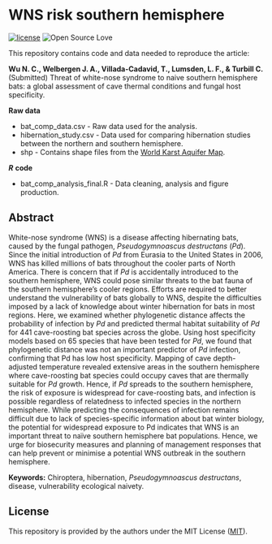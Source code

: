 # WNS risk southern hemisphere
[![license](https://img.shields.io/badge/license-MIT%20+%20file%20LICENSE-lightgrey.svg)](https://choosealicense.com/)
![Open Source
Love](https://badges.frapsoft.com/os/v2/open-source.svg?v=103)

This repository contains code and data needed to reproduce the article:

**Wu N. C., Welbergen J. A., Villada-Cadavid, T., Lumsden, L. F., & Turbill C.** (Submitted) Threat of white-nose syndrome to naive southern hemisphere bats: a global assessment of cave thermal conditions and fungal host specificity.


**Raw data**
- bat_comp_data.csv - Raw data used for the analysis.
- hibernation_study.csv - Data used for comparing hibernation studies between the northern and southern hemisphere.
- shp - Contains shape files from the [World Karst Aquifer Map](https://produktcenter.bgr.de/terraCatalog/OpenSearch.do?search=ab3b15cb-a6c3-42ea-ae0c-0b417d698949&type=/Query/OpenSearch.do). 

***R*** **code**
- bat_comp_analysis_final.R - Data cleaning, analysis and figure production.

## Abstract
White-nose syndrome (WNS) is a disease affecting hibernating bats, caused by the fungal pathogen, *Pseudogymnoascus destructans* (*Pd*). Since the initial introduction of *Pd* from Eurasia to the United States in 2006, WNS has killed millions of bats throughout the cooler parts of North America. There is concern that if *Pd* is accidentally introduced to the southern hemisphere, WNS could pose similar threats to the bat fauna of the southern hemisphere’s cooler regions. Efforts are required to better understand the vulnerability of bats globally to WNS, despite the difficulties imposed by a lack of knowledge about winter hibernation for bats in most regions. Here, we examined whether phylogenetic distance affects the probability of infection by *Pd* and predicted thermal habitat suitability of *Pd* for 441 cave-roosting bat species across the globe. Using host specificity models based on 65 species that have been tested for *Pd*, we found that phylogenetic distance was not an important predictor of *Pd* infection, confirming that Pd has low host specificity. Mapping of cave depth-adjusted temperature revealed extensive areas in the southern hemisphere where cave-roosting bat species could occupy caves that are thermally suitable for *Pd* growth. Hence, if *Pd* spreads to the southern hemisphere, the risk of exposure is widespread for cave-roosting bats, and infection is possible regardless of relatedness to infected species in the northern hemisphere. While predicting the consequences of infection remains difficult due to lack of species-specific information about bat winter biology, the potential for widespread exposure to Pd indicates that WNS is an important threat to naïve southern hemisphere bat populations. Hence, we urge for biosecurity measures and planning of management responses that can help prevent or minimise a potential WNS outbreak in the southern hemisphere.


**Keywords:** Chiroptera, hibernation, *Pseudogymnoascus destructans*, disease, vulnerability ecological naivety.


## License
This repository is provided by the authors under the MIT License ([MIT](http://opensource.org/licenses/MIT)).
